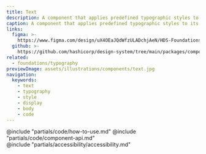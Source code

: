 ```yaml
---
title: Text
description: A component that applies predefined typographic styles to a block of content.
caption: A component that applies predefined typographic styles to its content.
links:
  figma: >-
    https://www.figma.com/design/uX4OEaJQdWfzULADchjAeN/HDS-Foundations-v2.0?node-id=1262-9192&t=z7hDCKFFuGUMDRYe-1
  github: >-
    https://github.com/hashicorp/design-system/tree/main/packages/components/src/components/hds/text
related:
  - foundations/typography
previewImage: assets/illustrations/components/text.jpg
navigation:
  keywords:
    - text
    - typography
    - style
    - display
    - body
    - code
---
```


<section data-tab="Code">
  @include "partials/code/how-to-use.md"
  @include "partials/code/component-api.md"
</section>

<section data-tab="Accessibility">
  @include "partials/accessibility/accessibility.md"
</section>
